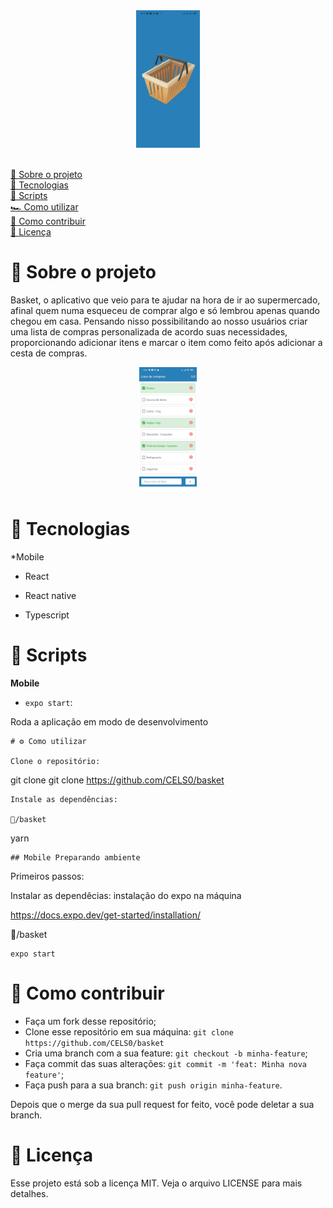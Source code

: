 <div align="center">
	<img src="docs/logo.png" alt="Telzir logo" height="220">
	<br/>
	<br/>
</div>

<p>
  <a href="#-sobre-o-projeto">📇 Sobre o projeto</a>
  <br/>
  <a href="#-tecnologias">🧰 Tecnologias</a>
   <br/>
   <a href="#-scripts">🔎 Scripts</a>
   <br/>
  <a href="#-como-utilizar">🏎️ Como utilizar</a>
   <br/>
  <a href="#-como-contribuir">🤝 Como contribuir</a>
   <br/>
  <a href="#-licença">📝 Licença</a>
</p>


# 📇 Sobre o projeto

Basket, o aplicativo que veio para te ajudar na hora de ir ao supermercado, afinal quem numa esqueceu  de comprar algo e só lembrou apenas  quando chegou em casa. Pensando nisso possibilitando ao nosso usuários criar uma lista de compras personalizada de acordo suas necessidades, proporcionando adicionar itens e marcar o item como feito após adicionar a cesta de compras.


<div align="center">
	<img src="docs\image.png" alt="basket" height="200">
</div>





# 🧰 Tecnologias

*Mobile 

  * React

  * React native

  * Typescript    

# 🔎 Scripts

**Mobile**
 - `expo start`: 
 
 Roda a aplicação em modo de desenvolvimento


 ```
# ⚙️ Como utilizar

Clone o repositório:
```
git clone git clone https://github.com/CELS0/basket
```
Instale as dependências:

📁/basket
```
yarn
```
## Mobile Preparando ambiente
```
Primeiros passos:

Instalar as dependêcias:
instalação do expo na máquina 

https://docs.expo.dev/get-started/installation/

📁/basket

```
expo start
```

# 🤝 Como contribuir

- Faça um fork desse repositório;
- Clone esse repositório em sua máquina: `git clone https://github.com/CELS0/basket`
- Cria uma branch com a sua feature: `git checkout -b minha-feature`;
- Faça commit das suas alterações: `git commit -m 'feat: Minha nova feature'`;
- Faça push para a sua branch: `git push origin minha-feature`.

Depois que o merge da sua pull request for feito, você pode deletar a sua branch.



# 📝 Licença

Esse projeto está sob a licença MIT. Veja o arquivo LICENSE para mais detalhes.